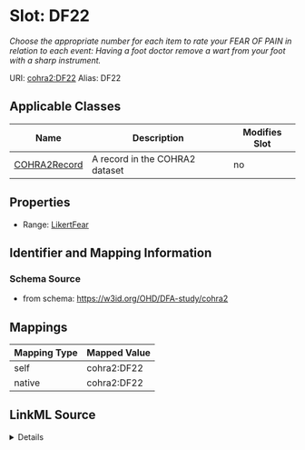 

# Slot: DF22 


_Choose the appropriate number for each item to rate your FEAR OF PAIN in relation to each event: Having a foot doctor remove a wart from your foot with a sharp instrument._





URI: [cohra2:DF22](https://w3id.org/OHD/DFA-study/cohra2/DF22)
Alias: DF22

<!-- no inheritance hierarchy -->





## Applicable Classes

| Name | Description | Modifies Slot |
| --- | --- | --- |
| [COHRA2Record](COHRA2Record.md) | A record in the COHRA2 dataset |  no  |







## Properties

* Range: [LikertFear](LikertFear.md)





## Identifier and Mapping Information







### Schema Source


* from schema: https://w3id.org/OHD/DFA-study/cohra2




## Mappings

| Mapping Type | Mapped Value |
| ---  | ---  |
| self | cohra2:DF22 |
| native | cohra2:DF22 |




## LinkML Source

<details>
```yaml
name: DF22
description: 'Choose the appropriate number for each item to rate your FEAR OF PAIN
  in relation to each event: Having a foot doctor remove a wart from your foot with
  a sharp instrument.'
from_schema: https://w3id.org/OHD/DFA-study/cohra2
rank: 1000
alias: DF22
domain_of:
- COHRA2Record
range: LikertFear

```
</details>